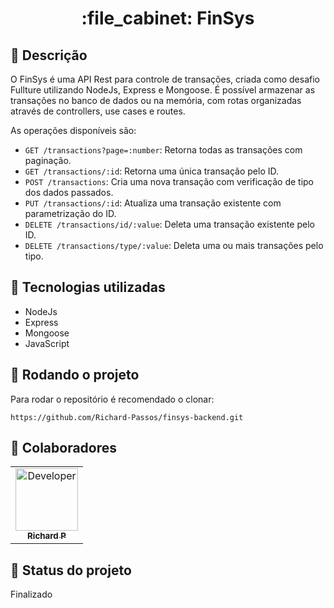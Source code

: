 <h1 align="center">:file_cabinet: FinSys</h1>

## :memo: Descrição

O FinSys é uma API Rest para controle de transações, criada como desafio Fullture utilizando NodeJs, Express e Mongoose. É possível armazenar as transações no banco de dados ou na memória, com rotas organizadas através de controllers, use cases e routes. 

As operações disponíveis são:
- `GET /transactions?page=:number`: Retorna todas as transações com paginação.
- `GET /transactions/:id`: Retorna uma única transação pelo ID.
- `POST /transactions`: Cria uma nova transação com verificação de tipo dos dados passados.
- `PUT /transactions/:id`: Atualiza uma transação existente com parametrização do ID.
- `DELETE /transactions/id/:value`: Deleta uma transação existente pelo ID.
- `DELETE /transactions/type/:value`: Deleta uma ou mais transações pelo tipo.

## :wrench: Tecnologias utilizadas
- NodeJs
- Express
- Mongoose
- JavaScript

## :rocket: Rodando o projeto
Para rodar o repositório é recomendado o clonar:

```
https://github.com/Richard-Passos/finsys-backend.git
```

## :handshake: Colaboradores

<table>
  <tr>
    <td align="center">
      <a href="https://github.com/Richard-Passos">
        <img src="https://img.freepik.com/vetores-premium/desenho-de-desenho-animado-de-um-programador_29937-8176.jpg" width="100px;" alt="Developer"/><br>
        <sub>
          <b>Richard P</b>
        </sub>
      </a>
    </td>
  </tr>
</table>

## :dart: Status do projeto

Finalizado
